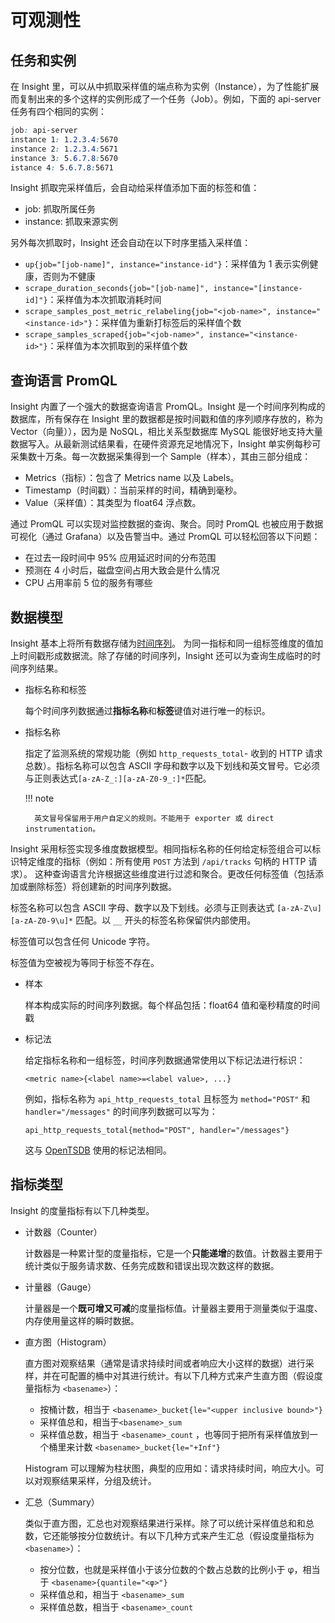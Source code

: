 # 可观测性

## 任务和实例

在 Insight 里，可以从中抓取采样值的端点称为实例（Instance），为了性能扩展而复制出来的多个这样的实例形成了一个任务（Job）。例如，下面的 api-server 任务有四个相同的实例：

```css
job: api-server
instance 1: 1.2.3.4:5670
instance 2: 1.2.3.4:5671
instance 3: 5.6.7.8:5670
istance 4: 5.6.7.8:5671
  ```
  
Insight 抓取完采样值后，会自动给采样值添加下面的标签和值：

- job: 抓取所属任务
- instance: 抓取来源实例

另外每次抓取时，Insight 还会自动在以下时序里插入采样值：

- `up{job="[job-name]", instance="instance-id"}`：采样值为 1 表示实例健康，否则为不健康
- `scrape_duration_seconds{job="[job-name]", instance="[instance-id]"}`：采样值为本次抓取消耗时间
- `scrape_samples_post_metric_relabeling{job="<job-name>", instance="<instance-id>"}`：采样值为重新打标签后的采样值个数
- `scrape_samples_scraped{job="<job-name>", instance="<instance-id>"}`：采样值为本次抓取到的采样值个数

## 查询语言 PromQL

Insight 内置了一个强大的数据查询语言 PromQL。Insight 是一个时间序列构成的数据库，所有保存在 Insight 里的数据都是按时间戳和值的序列顺序存放的，称为 Vector（向量）），因为是 NoSQL，相比关系型数据库 MySQL 能很好地支持大量数据写入。从最新测试结果看，在硬件资源充足地情况下，Insight 单实例每秒可采集数十万条。每一次数据采集得到一个 Sample（样本），其由三部分组成：

- Metrics（指标）：包含了 Metrics name 以及 Labels。
- Timestamp（时间戳）：当前采样的时间，精确到毫秒。
- Value（采样值）：其类型为 float64 浮点数。

通过 PromQL 可以实现对监控数据的查询、聚合。同时 PromQL 也被应用于数据可视化（通过 Grafana）以及告警当中。通过 PromQL 可以轻松回答以下问题：

- 在过去一段时间中 95% 应用延迟时间的分布范围
- 预测在 4 小时后，磁盘空间占用大致会是什么情况
- CPU 占用率前 5 位的服务有哪些

## 数据模型

Insight 基本上将所有数据存储为[时间序列](https://en.wikipedia.org/wiki/Time_series)。
为同一指标和同一组标签维度的值加上时间戳形成数据流。除了存储的时间序列，Insight 还可以为查询生成临时的时间序列结果。

- 指标名称和标签

    每个时间序列数据通过**指标名称**和**标签**键值对进行唯一的标识。

- 指标名称
  
    指定了监测系统的常规功能（例如 `http_requests_total`- 收到的 HTTP 请求总数）。指标名称可以包含 ASCII 字母和数字以及下划线和英文冒号。它必须与正则表达式`[a-zA-Z_:][a-zA-Z0-9_:]*`匹配。

    !!! note

        英文冒号保留用于用户自定义的规则。不能用于 exporter 或 direct instrumentation。

Insight 采用标签实现多维度数据模型。相同指标名称的任何给定标签组合可以标识特定维度的指标（例如：所有使用 `POST` 方法到 `/api/tracks` 句柄的 HTTP 请求）。
这种查询语言允许根据这些维度进行过滤和聚合。更改任何标签值（包括添加或删除标签）将创建新的时间序列数据。

标签名称可以包含 ASCII 字母、数字以及下划线。必须与正则表达式 `[a-zA-Z\u][a-zA-Z0-9\u]*` 匹配。以 `__` 开头的标签名称保留供内部使用。

标签值可以包含任何 Unicode 字符。

标签值为空被视为等同于标签不存在。

- 样本

    样本构成实际的时间序列数据。每个样品包括：float64 值和毫秒精度的时间戳

- 标记法

    给定指标名称和一组标签，时间序列数据通常使用以下标记法进行标识：

    ```none
    <metric name>{<label name>=<label value>, ...}
    ```

    例如，指标名称为 `api_http_requests_total` 且标签为 `method="POST"` 和 `handler="/messages"` 的时间序列数据可以写为：

    ```none
    api_http_requests_total{method="POST", handler="/messages"}
    ```

    这与 [OpenTSDB](http://opentsdb.net/) 使用的标记法相同。

## 指标类型

Insight 的度量指标有以下几种类型。

- 计数器（Counter）

    计数器是一种累计型的度量指标，它是一个**只能递增**的数值。计数器主要用于统计类似于服务请求数、任务完成数和错误出现次数这样的数据。

- 计量器（Gauge）

    计量器是一个**既可增又可减**的度量指标值。计量器主要用于测量类似于温度、内存使用量这样的瞬时数据。

- 直方图（Histogram）

    直方图对观察结果（通常是请求持续时间或者响应大小这样的数据）进行采样，并在可配置的桶中对其进行统计。有以下几种方式来产生直方图（假设度量指标为 `<basename>`）：

    - 按桶计数，相当于 `<basename>_bucket{le="<upper inclusive bound>"}`
    - 采样值总和，相当于`<basename>_sum`
    - 采样值总数，相当于 `<basename>_count` ，也等同于把所有采样值放到一个桶里来计数 `<basename>_bucket{le="+Inf"}`

    Histogram 可以理解为柱状图，典型的应用如：请求持续时间，响应大小。可以对观察结果采样，分组及统计。

- 汇总（Summary）

    类似于直方图，汇总也对观察结果进行采样。除了可以统计采样值总和和总数，它还能够按分位数统计。有以下几种方式来产生汇总（假设度量指标为 `<basename>`）：

    - 按分位数，也就是采样值小于该分位数的个数占总数的比例小于 φ，相当于 `<basename>{quantile="<φ>"}`
    - 采样值总和，相当于 `<basename>_sum`
    - 采样值总数，相当于 `<basename>_count`
  